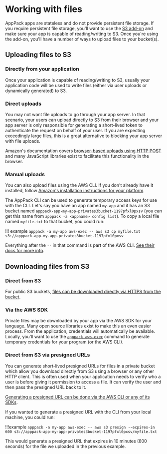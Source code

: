 # Working with files

AppPack apps are stateless and do not provide persistent file storage. If you require persistent file storage, you'll want to use the [S3 add-on](./using-s3.md) and make sure your app is capable of reading/writing to S3. Once you're using the add-on, you'll have a number of ways to upload files to your bucket(s).

## Uploading files to S3

### Directly from your application

Once your application is capable of reading/writing to S3, usually your application code will be used to write files (either via user uploads or dynamically generated) to S3.

### Direct uploads

You may not want file uploads to go through your app server. In that scenario, your users can upload directly to S3 from their browser and your app server is only responsible for generating a short-lived token to authenticate the request on behalf of your user. If you are expecting exceedingly large files, this is a great alternative to blocking your app server with file uploads.

Amazon's documentation covers [browser-based uploads using HTTP POST](https://docs.aws.amazon.com/AmazonS3/latest/API/sigv4-authentication-HTTPPOST.html) and many JavaScript libraries exist to facilitate this functionality in the browser.

### Manual uploads

You can also upload files using the AWS CLI. If you don't already have it installed, follow [Amazon's installation instructions for your platform](https://docs.aws.amazon.com/cli/latest/userguide/install-cliv2.html).

The AppPack CLI can be used to generate temporary access keys for use with the CLI. Let's say you have an app named `my-app` and it has an S3 bucket named `apppack-app-my-app-privates3bucket-1197pfxl0pxsv` (you can get this name from `apppack -a <appname> config list`). To copy a local file named `myfile.txt` to that bucket, you could run:

!!! example
    ```
    apppack -a my-app aws-exec -- aws s3 cp myfile.txt s3://apppack-app-my-app-privates3bucket-1197pfxl0pxsv
    ```

Everything after the `--` in that command is part of the AWS CLI. [See their docs for more info](https://docs.aws.amazon.com/cli/latest/reference/s3/index.html).


## Downloading files from S3

### Direct from S3

For public S3 buckets, [files can be downloaded directly via HTTPS from the bucket](https://docs.aws.amazon.com/AmazonS3/latest/userguide/access-bucket-intro.html).

### Via the AWS SDK

Private files may be downloaded by your app via the AWS SDK for your language. Many open source libraries exist to make this an even easier process. From the application, credentials will automatically be available. Locally, you'll want to use the [`apppack aws-exec`](https://docs.apppack.io/command-line-reference/apppack_aws-exec/) command to generate temporary credentials for your program (or the AWS CLI).

### Direct from S3 via presigned URLs

You can generate short-lived presigned URLs for files in a private bucket which allow you download directly from S3 using a browser or any other HTTP client. This is often used when your application needs to verify who a user is before giving it permission to access a file. It can verify the user and then pass the presigned URL back to it.

[Generating a presigned URL can be done via the AWS CLI or any of its SDKs](https://docs.aws.amazon.com/AmazonS3/latest/userguide/ShareObjectPreSignedURL.html).

If you wanted to generate a presigned URL with the CLI from your local machine, you could run:

!!!example
    ```
    apppack -a my-app aws-exec -- aws s3 presign --expires-in 600 s3://apppack-app-my-app-privates3bucket-1197pfxl0pxsv/myfile.txt
    ```

This would generate a presigned URL that expires in 10 minutes (600 seconds) for the file we uploaded in the previous example.
